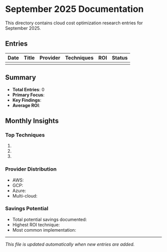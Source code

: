 # September 2025 Documentation

This directory contains cloud cost optimization research entries for September 2025.

## Entries

| Date | Title | Provider | Techniques | ROI | Status |
|------|-------|----------|------------|-----|--------|
| | | | | | |

## Summary

- **Total Entries**: 0
- **Primary Focus**: 
- **Key Findings**: 
- **Average ROI**: 

## Monthly Insights

### Top Techniques
1. 
2. 
3. 

### Provider Distribution
- AWS: 
- GCP: 
- Azure: 
- Multi-cloud: 

### Savings Potential
- Total potential savings documented: 
- Highest ROI technique: 
- Most common implementation: 

---

*This file is updated automatically when new entries are added.*